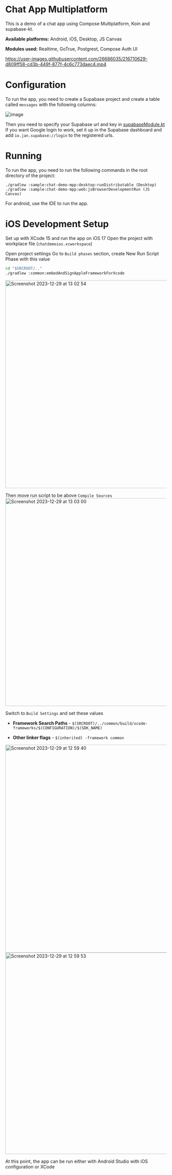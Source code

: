 # Chat App Multiplatform

This is a demo of a chat app using Compose Multiplatform, Koin and supabase-kt.

**Available platforms:** Android, iOS, Desktop, JS Canvas

**Modules used:** Realtime, GoTrue, Postgrest, Compose Auth UI

https://user-images.githubusercontent.com/26686035/216710629-d809ff58-cd3b-449f-877f-4c6c773daec4.mp4

# Configuration

To run the app, you need to create a Supabase project and create a table called `messages` with the following columns:

![image](https://user-images.githubusercontent.com/26686035/216403760-067b563f-621c-435e-887b-0ef2086854a1.png)

Then you need to specify your Supabase url and key in [supabaseModule.kt](https://github.com/supabase-community/supabase-kt/blob/master/demos/chat-demo-mpp/common/src/commonMain/kotlin/io/github/jan/supabase/common/di/supabaseModule.kt)
If you want Google login to work, set it up in the Supabase dashboard and add `io.jan.supabase://login` to the registered urls.

# Running
To run the app, you need to run the following commands in the root directory of the project:

    ./gradlew :sample:chat-demo-mpp:desktop:runDistributable (Desktop)
    ./gradlew :sample:chat-demo-mpp:web:jsBrowserDevelopmentRun (JS Canvas)

For android, use the IDE to run the app.

# iOS Development Setup
Set up with XCode 15 and run the app on iOS 17
Open the project with workplace file (`chatdemoios.xcworkspace`)

Open project settings
Go to `Build phases` section, create New Run Script Phase with this value
```cmd
cd "$SRCROOT/.."
./gradlew :common:embedAndSignAppleFrameworkForXcode
```
<img width="650" alt="Screenshot 2023-12-29 at 13 02 54" src="https://github.com/hieuwu/supabase-kt/assets/43868345/9563bd68-96c9-4e98-b38a-d03bd595e413">

Then move run script to be above `Compile Sources`
<img width="650" alt="Screenshot 2023-12-29 at 13 03 00" src="https://github.com/hieuwu/supabase-kt/assets/43868345/1ccb1949-f27a-452a-a3eb-b82cb8f187c2">

Switch to `Build Settings` and set these values
- **Framework Search Paths** - `$(SRCROOT)/../common/build/xcode-frameworks/$(CONFIGURATION)/$(SDK_NAME)`

- **Other linker flags** - `$(inherited) -framework common`

<img width="650" alt="Screenshot 2023-12-29 at 12 59 40" src="https://github.com/hieuwu/supabase-kt/assets/43868345/9467e58a-a28c-4973-ab95-61f13b756b44">
<img width="630" alt="Screenshot 2023-12-29 at 12 59 53" src="https://github.com/hieuwu/supabase-kt/assets/43868345/1cf30293-6957-4ae3-a27f-6815936a0c2b">

At this point, the app can be run either with Android Studio with iOS configuration or XCode
